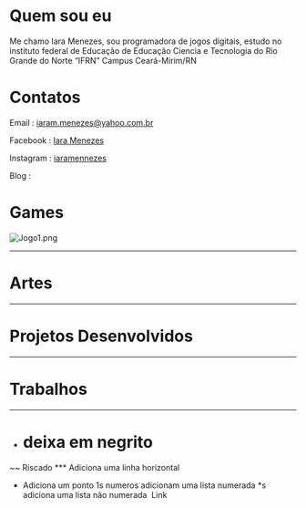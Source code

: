 # Quem sou eu

Me chamo Iara Menezes, sou programadora de jogos digitais, estudo no instituto federal de Educação de Educação Ciencia e Tecnologia do Rio Grande do Norte “IFRN” Campus Ceará-Mirim/RN

# Contatos

Email :  iaram.menezes@yahoo.com.br

Facebook : [Iara Menezes](https://www.facebook.com/iaramennezes)

Instagram : [iaramennezes]()

Blog : []()

# Games

![Jogo1.png](https://iaramenezes.github.io/JogoOficial/)

***

# Artes

***

# Projetos Desenvolvidos

***

# Trabalhos

***

- # deixa em negrito
~~ Riscado
*** Adiciona uma linha horizontal
* Adiciona um ponto
1s numeros adicionam uma lista numerada
*s adiciona uma lista não numerada
![]() Link
